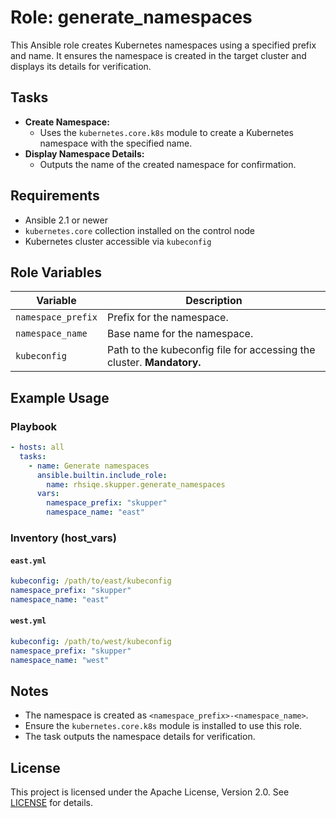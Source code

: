 # Role: generate_namespaces

This Ansible role creates Kubernetes namespaces using a specified prefix and name. It ensures the namespace is created in the target cluster and displays its details for verification.

## Tasks

- **Create Namespace:**
  - Uses the `kubernetes.core.k8s` module to create a Kubernetes namespace with the specified name.
- **Display Namespace Details:**
  - Outputs the name of the created namespace for confirmation.

## Requirements

- Ansible 2.1 or newer
- `kubernetes.core` collection installed on the control node
- Kubernetes cluster accessible via `kubeconfig`

## Role Variables

| Variable           | Description                                                                     |
|--------------------|---------------------------------------------------------------------------------|
| `namespace_prefix` | Prefix for the namespace.                                                      |
| `namespace_name`   | Base name for the namespace.                                                   |
| `kubeconfig`       | Path to the kubeconfig file for accessing the cluster. **Mandatory.**          |

## Example Usage

### Playbook

```yaml
- hosts: all
  tasks:
    - name: Generate namespaces
      ansible.builtin.include_role:
        name: rhsiqe.skupper.generate_namespaces
      vars:
        namespace_prefix: "skupper"
        namespace_name: "east"
```

### Inventory (host_vars)

#### `east.yml`

```yaml
kubeconfig: /path/to/east/kubeconfig
namespace_prefix: "skupper"
namespace_name: "east"
```

#### `west.yml`

```yaml
kubeconfig: /path/to/west/kubeconfig
namespace_prefix: "skupper"
namespace_name: "west"
```

## Notes

- The namespace is created as `<namespace_prefix>-<namespace_name>`.
- Ensure the `kubernetes.core.k8s` module is installed to use this role.
- The task outputs the namespace details for verification.

## License

This project is licensed under the Apache License, Version 2.0. See [LICENSE](https://www.apache.org/licenses/LICENSE-2.0) for details.